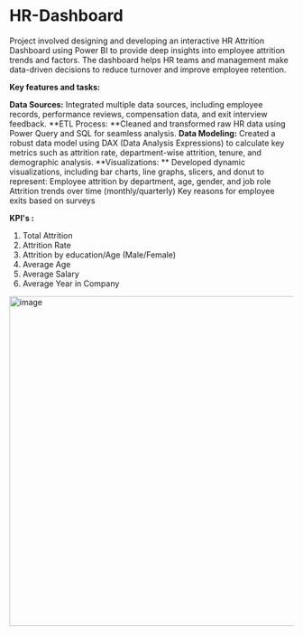 # HR-Dashboard

Project involved designing and developing an interactive HR Attrition Dashboard using Power BI to provide deep insights into employee attrition trends and factors. The dashboard helps HR teams and management make data-driven decisions to reduce turnover and improve employee retention.

**Key features and tasks:**

**Data Sources:** Integrated multiple data sources, including employee records, performance reviews, compensation data, and exit interview feedback.
**ETL Process: **Cleaned and transformed raw HR data using Power Query and SQL for seamless analysis.
**Data Modeling:** Created a robust data model using DAX (Data Analysis Expressions) to calculate key metrics such as attrition rate, department-wise attrition, tenure, and demographic analysis.
**Visualizations: ** Developed dynamic visualizations, including bar charts, line graphs, slicers, and donut to represent:
Employee attrition by department, age, gender, and job role
Attrition trends over time (monthly/quarterly)
Key reasons for employee exits based on surveys

**KPI's :**
1. Total Attrition
2. Attrition Rate
3. Attrition by education/Age (Male/Female)
4. Average Age
5. Average Salary
6. Average Year in Company

<img width="584" alt="image" src="https://github.com/user-attachments/assets/9ce1efb1-c632-47f4-9920-cedcf8388a76">
